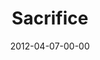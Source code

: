 ---
layout: message
category: message
series: "Game Changers"
title: "Sacrifice"
date: 2012-04-07-00-00
message_id: 721
---